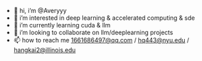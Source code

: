 - 👋 hi, i’m @Averyyy
- 👀 i’m interested in deep learning & accelerated computing & sde
- 🌱 i’m currently learning cuda & llm
- 💞️ i’m looking to collaborate on llm/deeplearning projects
- 📫 how to reach me 1661686497@qq.com / hq443@nyu.edu / hangkai2@illinois.edu

<!---
Averyyy/Averyyy is a ✨ special ✨ repository because its `README.md` (this file) appears on your GitHub profile.
You can click the Preview link to take a look at your changes.
--->
